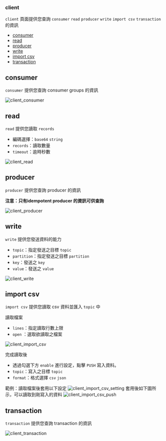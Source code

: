 ### client

`client` 頁面提供您查詢 `consumer` `read` `producer` `write` `import csv` `transaction` 的資訊

- [consumer](#consumer)
- [read](#read)
- [producer](#producer)
- [write](#write)
- [import csv](#import-csv)
- [transaction](#transaction)

## consumer

`consumer` 提供您查詢 consumer groups 的資訊

![client_consumer](client_consumer.png)

## read

`read` 提供您讀取 `records`
- 編碼選擇：`base64` `string`
- `records`：讀取數量
- `timeout`：逾時秒數

![client_read](client_read.png)

## producer

`producer` 提供您查詢 producer 的資訊

**注意：只有idempotent producer 的資訊可供查詢**

![client_producer](client_producer.png)

## write

`write` 提供您發送資料的能力
- `topic`：指定發送之目標 `topic`
- `partition`：指定發送之目標 `partition`
- `key`：發送之 `key`
- `value`：發送之 `value`

![client_write](client_write.png)

## import csv

`import csv` 提供您讀取 csv 資料並匯入 `topic` 中

讀取檔案
- `lines`：指定讀取行數上限
- `open` ：選取欲讀取之檔案

![client_import_csv](client_import_csv.png)

完成讀取後
- 透過勾選下方 `enable` 進行設定，點擊 `PUSH` 寫入資料。
- `topic`：寫入之目標 `topic`
- `format`：格式選擇 `csv` `json`

範例：讀取檔案後套用以下設定
![client_import_csv_setting](client_import_csv_setting.png)
套用後如下圖所示，可以讀取到剛寫入的資料
![client_import_csv_push](client_import_csv_push.png)

## transaction

`transaction` 提供您查詢 transaction 的資訊

![client_transaction](client_transaction.png)